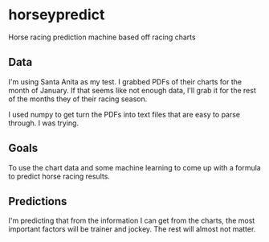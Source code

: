 # horseypredict
Horse racing prediction machine based off racing charts

## Data

I'm using Santa Anita as my test. I grabbed PDFs of their charts for the month of January. If that seems like not enough data, I'll grab it for the rest of the months they of their racing season.

I used numpy to get turn the PDFs into text files that are easy to parse through. I was trying.

## Goals

To use the chart data and some machine learning to come up with a formula to predict horse racing results.

## Predictions

I'm predicting that from the information I can get from the charts, the most important factors will be trainer and jockey. The rest will almost not matter.
